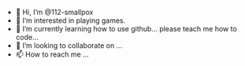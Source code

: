 - 👋 Hi, I’m @112-smallpox
- 👀 I’m interested in playing games. 
- 🌱 I’m currently learning how to use github... please teach me how to code... 
- 💞️ I’m looking to collaborate on ...
- 📫 How to reach me ...

<!---
112-smallpox/112-smallpox is a ✨ special ✨ repository because its `README.md` (this file) appears on your GitHub profile.
You can click the Preview link to take a look at your changes.
--->

